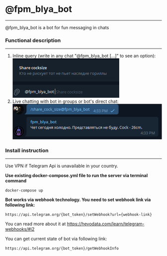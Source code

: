 # @fpm_blya_bot

---
@fpm_blya_bot is a bot for fun messaging in chats

### Functional description

---
1. Inline query (write in any chat "@fpm_blya_bot [...]" to see an option):\
![alt text](images/cock-size-inline-query.png)
2. Live chatting with bot in groups or bot's direct chat:\
![alt_text](images/chat-cock-size.png)

### Install instruction

---
Use VPN if Telegram Api is unavailable in your country.

<b>Use existing docker-compose.yml file to run the server via terminal command</b>

    docker-compose up

<b>Bot works via webhook technology. You need to set webhook link via following link:</b>

    https://api.telegram.org/{bot_token}/setWebhook?url={webhook-link}

You can read more about it at https://hevodata.com/learn/telegram-webhooks/#i2

You can get current state of bot via following link:

    https://api.telegram.org/{bot_token}/getWebhookInfo